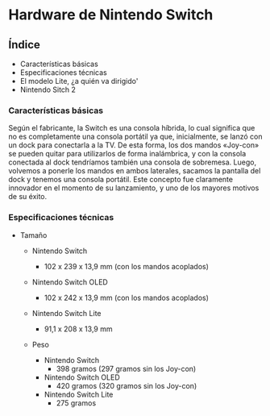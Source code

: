 # Hardware de Nintendo Switch
## Índice
* Características básicas 
* Especificaciones técnicas
* El modelo Lite, ¿a quién va dirigido'
* Nintendo Sitch 2
### Características básicas 
Según el fabricante, la Switch es una consola híbrida, lo cual significa que no es completamente una consola portátil ya que, inicialmente, se lanzó con un dock para conectarla a la TV. De esta forma, los dos mandos «Joy-con» se pueden quitar para utilizarlos de forma inalámbrica, y con la consola conectada al dock tendríamos también una consola de sobremesa. Luego, volvemos a ponerle los mandos en ambos laterales, sacamos la pantalla del dock y tenemos una consola portátil. Este concepto fue claramente innovador en el momento de su lanzamiento, y uno de los mayores motivos de su éxito.
### Especificaciones técnicas

* Tamaño
  * Nintendo Switch
    * 102 x 239 x 13,9 mm (con los mandos acoplados)
  * Nintendo Switch OLED
    * 102 x 242 x 13,9 mm (con los mandos acoplados)
  * Nintendo Switch Lite
    * 91,1 x 208 x 13,9 mm

  * Peso
    * Nintendo Switch
      * 398 gramos (297 gramos sin los Joy-con)
    * Nintendo Switch OLED
      * 420 gramos (320 gramos sin los Joy-con)
    * Nintendo Switch Lite
      * 275 gramos

